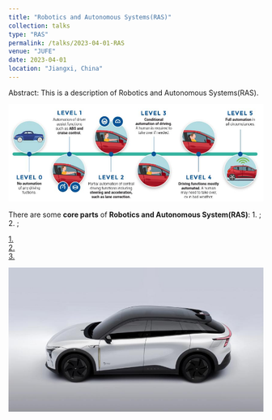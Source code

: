 ```yaml
---
title: "Robotics and Autonomous Systems(RAS)"
collection: talks
type: "RAS"
permalink: /talks/2023-04-01-RAS
venue: "JUFE"
date: 2023-04-01
location: "Jiangxi, China"
---
```

Abstract: This is a description of Robotics and Autonomous Systems(RAS).  

<img src="/images/level.jpg" alt="autonomation level" title="level" width="800" >  


There are some __core parts__ of __Robotics and Autonomous System(RAS)__: 1. ; 2. ;  






[1. ](#)  
[2. ](#)  
[3. ](#)  

<img src="/images/ROBO-01.jpg" alt="ROBO-01" title="ROBO-01" width="800" > 
